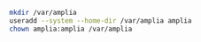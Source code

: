 ﻿```sh
mkdir /var/amplia
useradd --system --home-dir /var/amplia amplia
chown amplia:amplia /var/amplia
```
